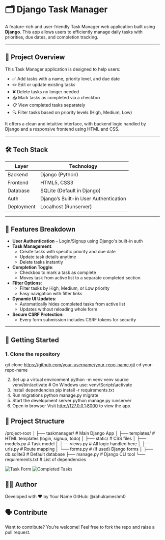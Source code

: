 # 🗂️ Django Task Manager

A feature-rich and user-friendly Task Manager web application built using **Django**. This app allows users to efficiently manage daily tasks with priorities, due dates, and completion tracking.

---

## 📌 Project Overview

This Task Manager application is designed to help users:

- ✅ Add tasks with a name, priority level, and due date
- ✏️ Edit or update existing tasks
- ❌ Delete tasks no longer needed
- 📥 Mark tasks as completed via a checkbox
- 📋 View completed tasks separately
- 🔍 Filter tasks based on priority levels (High, Medium, Low)

It offers a clean and intuitive interface, with backend logic handled by Django and a responsive frontend using HTML and CSS.

---

## 🛠️ Tech Stack

| Layer     | Technology         |
|-----------|--------------------|
| Backend   | Django (Python)    |
| Frontend  | HTML5, CSS3        |
| Database  | SQLite (Default in Django) |
| Auth      | Django’s Built-in User Authentication |
| Deployment | Localhost (Runserver) |

---

## 🧩 Features Breakdown

- **User Authentication** – Login/Signup using Django's built-in auth
- **Task Management**:
  - Create tasks with specific priority and due date
  - Update task details anytime
  - Delete tasks instantly
- **Completion Toggle**:
  - Checkbox to mark a task as complete
  - Moves task from active list to a separate completed section
- **Filter Options**:
  - Filter tasks by High, Medium, or Low priority
  - Easy navigation with filter links
- **Dynamic UI Updates**:
  - Automatically hides completed tasks from active list
  - Updates without reloading whole form
- **Secure CSRF Protection**:
  - Every form submission includes CSRF tokens for security

---

## 🚀 Getting Started

### 1. Clone the repository

git clone https://github.com/your-username/your-repo-name.git
cd your-repo-name

2. Set up a virtual environment
python -m venv venv
source venv/bin/activate  # On Windows use: venv\Scripts\activate
3. Install dependencies
pip install -r requirements.txt
4. Run migrations
python manage.py migrate
5. Start the development server
python manage.py runserver
6. Open in browser
Visit http://127.0.0.1:8000 to view the app.

## 📂 Project Structure

/project-root
│
├── taskmanager/           # Main Django App
│   ├── templates/         # HTML templates (login, signup, todo)
│   ├── static/            # CSS files
│   ├── models.py          # Task model
│   ├── views.py           # All logic handled here
│   ├── urls.py            # Route mapping
│   └── forms.py           # (if used) Django forms
│
├── db.sqlite3             # Default database
├── manage.py              # Django CLI tool
└── requirements.txt       # List of dependencies


![Task Form](screenshots/task_form.png)
![Completed Tasks](screenshots/completed_tasks.png)

## 👨‍💻 Author
Developed with ❤️ by Your Name
GitHub: @rahulrameshm0

## 🗣️ Contribute
Want to contribute? You’re welcome!
Feel free to fork the repo and raise a pull request.





